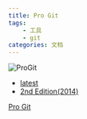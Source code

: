 ```yaml
---
title: Pro Git
tags:
	- 工具
	- git
categories: 文档
---
```


![ProGit](/images/progit2.png)

<!--more-->

* [latest](latest)
* [2nd Edition(2014)](progit2)

[Pro Git](https://git-scm.com)
